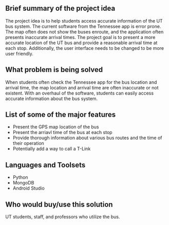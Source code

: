 ## Brief summary of the project idea
The project idea is to help students access accurate information of the UT bus system. The current software from the Tennessee app is error prone. The map often does not show the buses enroute, and the application often presents inaccurate arrival times. The project goal is to present a more accurate location of the UT bus and provide a reasonable arrival time at each stop. Additionally, the user interface needs to be changed to be more user friendly.

## What problem is being solved
When students often check the Tennessee app for the bus location and arrival time, the map location and arrival time are often inaccurate or not existent. With an overhaul of the software, students can easily access accurate information about the bus system.

## List of some of the major features
- Present the GPS map location of the bus
- Present the arriavl time of the bus at each stop
- Provide thorough information about various bus routes and the time of their operation
- Potentially add a way to call a T-Link 

## Languages and Toolsets
- Python
- MongoDB
- Android Studio

## Who would buy/use this solution
UT students, staff, and professors who utilize the bus.